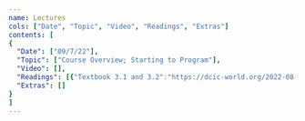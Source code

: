 ```yaml
---
name: Lectures
cols: ["Date", "Topic", "Video", "Readings", "Extras"]
contents: [
{
  "Date": ["09/7/22"],
  "Topic": ["Course Overview; Starting to Program"],
  "Video": [],
  "Readings": [{"Textbook 3.1 and 3.2":"https://dcic-world.org/2022-08-28/getting-started.html#%28part._flags-notice-wonder%29"}],
  "Extras": []
}
]
---
```

